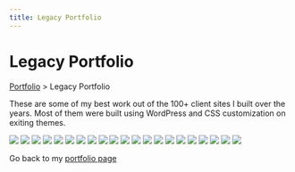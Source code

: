 ```yaml
---
title: Legacy Portfolio
---
```


# Legacy Portfolio

[Portfolio](/portfolio) > Legacy Portfolio

These are some of my best work out of the 100+ client sites I built over the years. Most of them were built using WordPress and CSS customization on exiting themes.

![](./images/1.jpg)
![](./images/2.jpg)
![](./images/3.jpg)
![](./images/4.jpg)
![](./images/5.jpg)
![](./images/6.jpg)
![](./images/7.jpg)
![](./images/8.png)
![](./images/9.jpg)
![](./images/10.png)
![](./images/11.jpg)
![](./images/12.jpg)
![](./images/13.jpg)
![](./images/14.jpg)
![](./images/15.jpg)
![](./images/16.jpg)
![](./images/17.png)
![](./images/18.png)
![](./images/19.jpg)
![](./images/20.jpg)
![](./images/21.jpg)

Go back to my [portfolio page](/portfolio)
